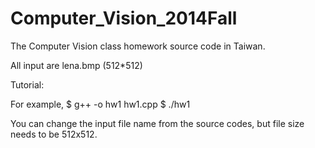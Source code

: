 Computer_Vision_2014Fall
========================

The Computer Vision class homework source code in Taiwan.

All input are lena.bmp (512*512)

Tutorial:

For example,
$ g++ -o hw1 hw1.cpp
$ ./hw1

You can change the input file name from the source codes, but file size needs to be 512x512.

